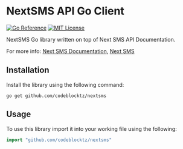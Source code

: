 # NextSMS API Go Client

[![Go Reference](https://pkg.go.dev/badge/github.com/infobip/infobip-api-go-client.svg)](https://pkg.go.dev/github.com/infobip/infobip-api-go-client)
[![MIT License](https://badgen.net/github/license/infobip/infobip-api-go-client)](https://opensource.org/licenses/MIT)

NextSMS Go library written on top of Next SMS API Documentation.

For more info: [Next SMS Documentation](https://documenter.getpostman.com/view/4680389/SW7dX7JL#intro), [Next SMS](https://nextsms.co.tz/)

## Installation
Install the library using the following command:
```shell
go get github.com/codeblocktz/nextsms
```
## Usage
To use this library import it into your working file using the following:
```go
import "github.com/codeblocktz/nextsms"
```


